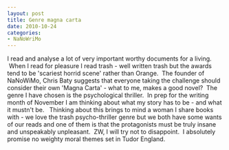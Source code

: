 ```yaml
---
layout: post
title: Genre magna carta
date: 2010-10-24
categories:
- NaNoWriMo
---
```


I read and analyse a lot of very important worthy documents for a living.  When I read for pleasure I read trash - well written trash but the awards tend to be 'scariest horrid scene' rather than Orange.  The founder of NaNoWiMo, Chris Baty suggests that everyone taking the challenge should consider their own 'Magna Carta' - what to me, makes a good novel?  The genre I have chosen is the psychological thriller.  In prep for the writing month of November I am thinking about what my story has to be - and what it mustn't be.   Thinking about this brings to mind a woman I share books with - we love the trash psycho-thriller genre but we both have some wants of our reads and one of them is that the protagonists must be truly insane and unspeakably unpleasant.  ZW, I will try not to disappoint.  I absolutely promise no weighty moral themes set in Tudor England.
